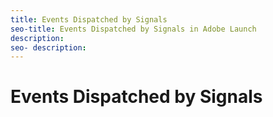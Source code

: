 ```yaml
---
title: Events Dispatched by Signals
seo-title: Events Dispatched by Signals in Adobe Launch
description: 
seo- description: 
---
```


# Events Dispatched by Signals



